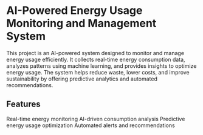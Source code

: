 # AI-Powered Energy Usage Monitoring and Management System

This project is an AI-powered system designed to monitor and manage energy usage efficiently. It collects real-time energy consumption data, analyzes patterns using machine learning, and provides insights to optimize energy usage. The system helps reduce waste, lower costs, and improve sustainability by offering predictive analytics and automated recommendations.

## Features
Real-time energy monitoring
AI-driven consumption analysis
Predictive energy usage optimization
Automated alerts and recommendations

